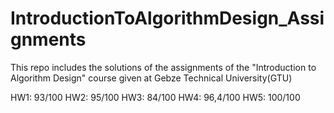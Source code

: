 # IntroductionToAlgorithmDesign_Assignments
This repo includes the solutions of the assignments of the "Introduction to Algorithm Design" course given at Gebze Technical University(GTU)

HW1: 93/100
HW2: 95/100
HW3: 84/100
HW4: 96,4/100
HW5: 100/100
